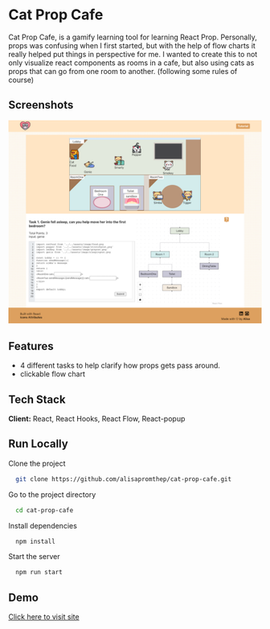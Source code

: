 
# Cat Prop Cafe

Cat Prop Cafe, is a gamify learning tool for learning React Prop. Personally, props was confusing when I first started, but with the help of flow charts it really helped put things in perspective for me. I wanted to create this to not only visualize react components as rooms in a cafe, but also using cats as props that can go from one room to another. (following some rules of course)




## Screenshots

![App Screenshot](https://github.com/alisapromthep/cat-prop-cafe/blob/main/demo/screencapture-cat-prop-cafe.png?raw=true)

## Features

- 4 different tasks to help clarify how props gets pass around. 
- clickable flow chart 



## Tech Stack

**Client:** React, React Hooks, React Flow, React-popup


## Run Locally

Clone the project

```bash
  git clone https://github.com/alisapromthep/cat-prop-cafe.git
```

Go to the project directory

```bash
  cd cat-prop-cafe
```

Install dependencies

```bash
  npm install
```

Start the server

```bash
  npm run start
```


## Demo

[Click here to visit site](https://cat-prop-cafe.netlify.app/)

